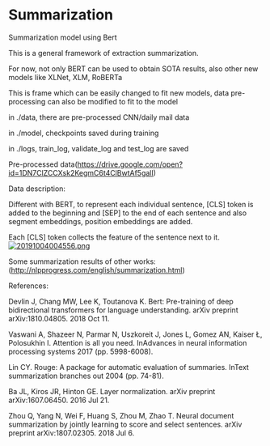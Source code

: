 # Summarization
Summarization model using Bert

This is a general framework of extraction summarization.

For now, not only BERT can be used to obtain SOTA results, also other new models like XLNet, XLM, RoBERTa

This is frame which can be easily changed to fit new models, data pre-processing can also be modified to fit to the model

in ./data, there are pre-processed CNN/daily mail data

in ./model, checkpoints saved during training 

in ./logs, train_log, validate_log and test_log are saved

Pre-processed data(https://drive.google.com/open?id=1DN7ClZCCXsk2KegmC6t4ClBwtAf5galI)

Data description:

Different with BERT, to represent each individual sentence, [CLS] token is added to the beginning and [SEP] to the end of each sentence and also segment embeddings, position embeddings are added.

Each [CLS] token collects the feature of the sentence next to it.
[![20191004004556.png](https://i.postimg.cc/c4FZYChF/20191004004556.png)](https://postimg.cc/9rwvHWv9)

Some summarization results of other works:
(http://nlpprogress.com/english/summarization.html)

References:

Devlin J, Chang MW, Lee K, Toutanova K. Bert: Pre-training of deep bidirectional transformers for language understanding. arXiv preprint arXiv:1810.04805. 2018 Oct 11.

Vaswani A, Shazeer N, Parmar N, Uszkoreit J, Jones L, Gomez AN, Kaiser Ł, Polosukhin I. Attention is all you need. InAdvances in neural information processing systems 2017 (pp. 5998-6008).

Lin CY. Rouge: A package for automatic evaluation of summaries. InText summarization branches out 2004 (pp. 74-81).

Ba JL, Kiros JR, Hinton GE. Layer normalization. arXiv preprint arXiv:1607.06450. 2016 Jul 21.

Zhou Q, Yang N, Wei F, Huang S, Zhou M, Zhao T. Neural document summarization by jointly learning to score and select sentences. arXiv preprint arXiv:1807.02305. 2018 Jul 6.
